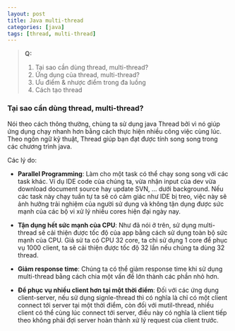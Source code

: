```yaml
---
layout: post
title: Java multi-thread
categories: [java]
tags: [thread, multi-thread]
---
```


> **Q:**
> 1. Tại sao cần dùng thread, multi-thread?
> 2. Ứng dụng của thread, multi-thread?
> 3. Ưu điểm & nhược điểm trong đa luồng
> 4. Cách tạo thread

### Tại sao cần dùng thread, multi-thread?
Nói theo cách thông thường, chùng ta sử dụng java Thread bởi vì nó giúp ứng dụng chạy nhanh hơn bằng cách thực hiện nhiều công việc cùng lúc. Theo ngôn ngữ kỹ thuật, Thread giúp bạn đạt được tính song song trong các chương trình java.

Các lý do:
* **Parallel Programming**: Làm cho một task có thể chạy song song với các task khác. Ví dụ IDE code của chúng ta, vừa nhận input của dev vừa download document source hay update SVN, ... dưới background. Nếu các task này chạy tuần tự ta sẽ có cảm giác như IDE bị treo, việc này sẽ ảnh hưởng trải nghiệm của người sử dụng và không tận dụng được sức mạnh của các bộ vi xử lý nhiều cores hiện đại ngày nay.

* **Tận dụng hết sức mạnh của CPU**: Như đã nói ở trên, sử dụng multi-thread sẽ cải thiện được tốc độ của app bằng cách sử dụng toàn bộ sức mạnh của CPU. Giả sử ta có CPU 32 core, ta chỉ sử dụng 1 core để phục vụ 1000 client, ta sẽ cải thiện được tốc độ 32 lần nếu chúng ta dùng 32 thread.

* **Giảm response time**: Chúng ta có thể giảm response time khi sử dụng multi-thread bằng cách chia một vấn đề lớn thành các phần nhỏ hơn.

* **Để phục vụ nhiều client hơn tại một thời điểm**: Đối với các ứng dụng client-server, nếu sử dụng signle-thread thì có nghĩa là chỉ có một client connect tới server tại một thời điểm, còn đối với mutil-thread, nhiều client có thể cùng lúc connect tới server, điều này có nghĩa là client tiếp theo không phải đợi server hoàn thành xử lý request của client trước.